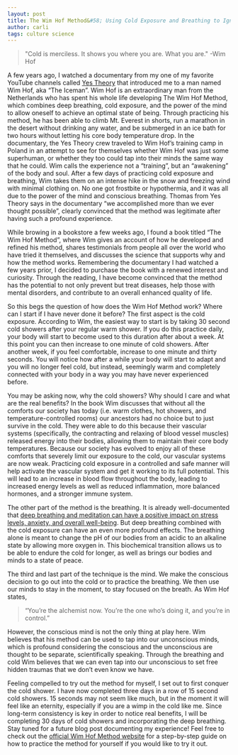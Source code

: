 ```yaml
---
layout: post
title: The Wim Hof Method&#58; Using Cold Exposure and Breathing to Ignite the Human Potential
author: carli
tags: culture science
---
```


>"Cold is merciless. It shows you where you are. What you are." -Wim Hof

A few years ago, I watched a documentary from my one of my favorite YouTube channels called [Yes Theory](https://www.youtube.com/watch?v=8cvhwquPqJ0) that introduced me to a man named Wim Hof, aka “The Iceman”. Wim Hof is an extraordinary man from the Netherlands who has spent his whole life developing The Wim Hof Method, which combines deep breathing, cold exposure, and the power of the mind to allow oneself to achieve an optimal state of being. Through practicing his method, he has been able to climb Mt. Everest in shorts, run a marathon in the desert without drinking any water, and be submerged in an ice bath for two hours without letting his core body temperature drop. In the documentary, the Yes Theory crew traveled to Wim Hof’s training camp in Poland in an attempt to see for themselves whether Wim Hof was just some superhuman, or whether they too could tap into their minds the same way that he could. Wim calls the experience not a “training”, but an “awakening” of the body and soul. After a few days of practicing cold exposure and breathing, Wim takes them on an intense hike in the snow and freezing wind with minimal clothing on. No one got frostbite or hypothermia, and it was all due to the power of the mind and conscious breathing. Thomas from Yes Theory says in the documentary “we accomplished more than we ever thought possible”, clearly convinced that the method was legitimate after having such a profound experience. 

While browing in a bookstore a few weeks ago, I found a book titled “The Wim Hof Method”, where Wim gives an account of how he developed and refined his method, shares testimonials from people all over the world who have tried it themselves, and discusses the science that supports why and how the method works. Remembering the documentary I had watched a few years prior, I decided to purchase the book with a renewed interest and curiosity. Through the reading, I have become convinced that the method has the potential to not only prevent but treat diseases, help those with mental disorders, and contribute to an overall enhanced quality of life. 

So this begs the question of how does the Wim Hof Method work? Where can I start if I have never done it before? The first aspect is the cold exposure. According to Wim, the easiest way to start is by taking 30 second cold showers after your regular warm shower. If you do this practice daily, your body will start to become used to this duration after about a week. At this point you can then increase to one minute of cold showers. After another week, if you feel comfortable, increase to one minute and thirty seconds. You will notice how after a while your body will start to adapt and you will no longer feel cold, but instead, seemingly warm and completely connected with your body in a way you may have never experienced before. 

You may be asking now, why the cold showers? Why should I care and what are the real benefits? In the book Wim discusses that without all the comforts our society has today (i.e. warm clothes, hot showers, and temperature-controlled rooms) our ancestors had no choice but to just survive in the cold. They were able to do this because their vascular systems (specifically, the contracting and relaxing of blood vessel muscles) released energy into their bodies, allowing them to maintain their core body temperatures. Because our society has evolved to enjoy all of these comforts that severely limit our exposure to the cold, our vascular systems are now weak. Practicing cold exposure in a controlled and safe manner will help activate the vascular system and get it working to its full potential. This will lead to an increase in blood flow throughout the body, leading to increased energy levels as well as reduced inflammation, more balanced hormones, and a stronger immune system. 

The other part of the method is the breathing. It is already well-documented that [deep breathing and meditation can have a positive impact on stress levels, anxiety, and overall well-being](https://www.health.harvard.edu/mind-and-mood/relaxation-techniques-breath-control-helps-quell-errant-stress-response). But deep breathing combined with the cold exposure can have an even more profound effects. The breathing alone is meant to change the pH of our bodies from an acidic to an alkaline state by allowing more oxygen in. This biochemical transition allows us to be able to endure the cold for longer, as well as brings our bodies and minds to a state of peace. 

The third and last part of the technique is the mind. We make the conscious decision to go out into the cold or to practice the breathing. We then use our minds to stay in the moment, to stay focused on the breath. As Wim Hof states,

>“You’re the alchemist now. You’re the one who’s doing it, and you’re in control.”

However, the conscious mind is not the only thing at play here. Wim believes that his method can be used to tap into our unconscious minds, which is profound considering the conscious and the unconscious are thought to be separate, scientifically speaking. Through the breathing and cold Wim believes that we can even tap into our unconscious to set free hidden traumas that we don’t even know we have.

Feeling compelled to try out the method for myself, I set out to first conquer the cold shower. I have now completed three days in a row of 15 second cold showers. 15 seconds may not seem like much, but in the moment it will feel like an eternity, especially if you are a wimp in the cold like me. Since long-term consistency is key in order to notice real benefits, I will be completing 30 days of cold showers and incorporating the deep breathing. Stay tuned for a future blog post documenting my experience! Feel free to check out the [official Wim Hof Method website](https://www.wimhofmethod.com/) for a step-by-step guide on how to practice the method for yourself if you would like to try it out. 

